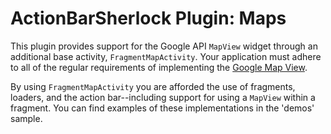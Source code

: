 ActionBarSherlock Plugin: Maps
==============================

This plugin provides support for the Google API `MapView` widget through an
additional base activity, `FragmentMapActivity`. Your application must adhere
to all of the regular requirements of implementing the [Google Map View][1].

By using `FragmentMapActivity` you are afforded the use of fragments, loaders,
and the action bar--including support for using a `MapView` within a fragment.
You can find examples of these implementations in the 'demos' sample.







 [1]: http://developer.android.com/resources/tutorials/views/hello-mapview.html
